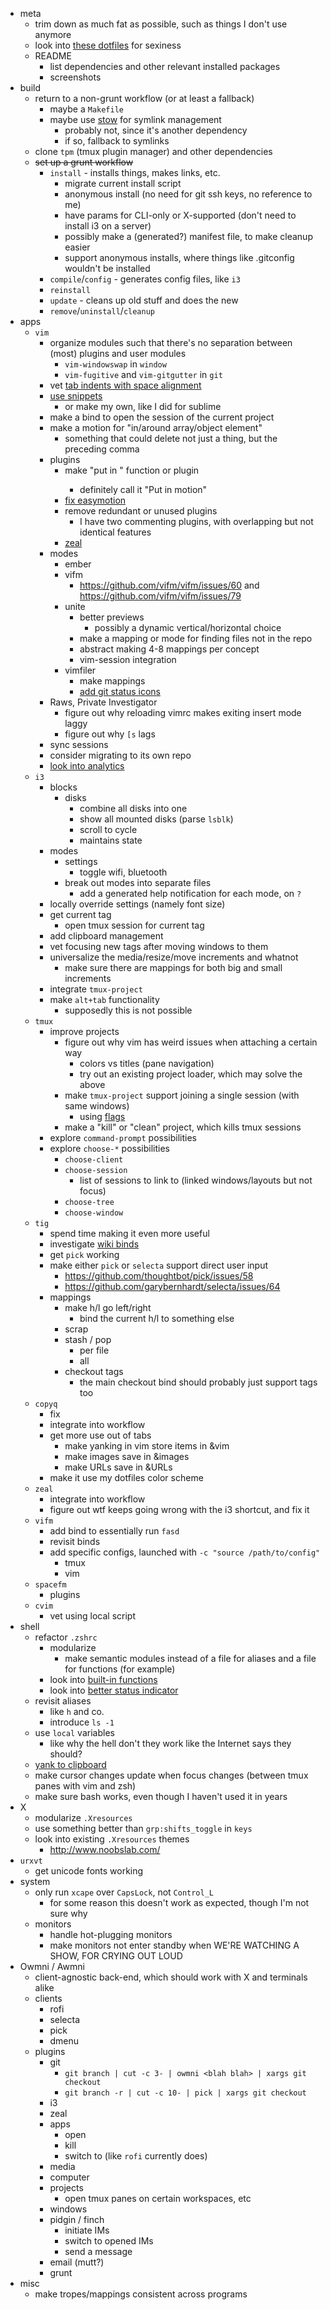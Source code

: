 - meta
	- trim down as much fat as possible, such as things I don't use anymore
	- look into [these dotfiles](https://github.com/xero/dotfiles) for sexiness
	- README
		- list dependencies and other relevant installed packages
		- screenshots
- build
	- return to a non-grunt workflow (or at least a fallback)
		- maybe a `Makefile`
		- maybe use [stow](http://www.gnu.org/software/stow/) for symlink management
			- probably not, since it's another dependency
			- if so, fallback to symlinks
	- clone `tpm` (tmux plugin manager) and other dependencies
	- ~~set up a grunt workflow~~
		- `install` - installs things, makes links, etc.
			- migrate current install script
			- anonymous install (no need for git ssh keys, no reference to me)
			- have params for CLI-only or X-supported (don't need to install i3 on a server)
			- possibly make a (generated?) manifest file, to make cleanup easier
			- support anonymous installs, where things like .gitconfig wouldn't be installed
		- `compile`/`config` - generates config files, like `i3`
		- `reinstall`
		- `update` - cleans up old stuff and does the new
		- `remove`/`uninstall`/`cleanup`
- apps
	- `vim`
		- organize modules such that there's no separation between (most) plugins and user modules
			- `vim-windowswap` in `window`
			- `vim-fugitive` and `vim-gitgutter` in `git`
		- vet [tab indents with space alignment](http://vim.wikia.com/wiki/Indent_with_tabs,_align_with_spaces)
		- [use snippets](https://medium.com/brigade-engineering/sharpen-your-vim-with-snippets-767b693886db)
			- or make my own, like I did for sublime
		- make a <localleader> bind to open the session of the current project
		- make a motion for "in/around array/object element"
			- something that could delete not just a thing, but the preceding comma
		- plugins
			- make "put in <motion>" function or plugin
				- definitely call it "Put in motion"
			- [fix easymotion](https://github.com/easymotion/vim-easymotion/issues/228)
			- remove redundant or unused plugins
				- I have two commenting plugins, with overlapping but not identical features
			- [zeal](https://github.com/KabbAmine/zeavim.vim)
		- modes
			- ember
			- vifm
				- https://github.com/vifm/vifm/issues/60 and https://github.com/vifm/vifm/issues/79
			- unite
				- better previews
					- possibly a dynamic vertical/horizontal choice
				- make a mapping or mode for finding files not in the repo
				- abstract making 4-8 mappings per concept
				- vim-session integration
			- vimfiler
				- make mappings
				- [add git status icons](https://github.com/Shougo/vimfiler.vim/issues/308)
		- Raws, Private Investigator
			- figure out why reloading vimrc makes exiting insert mode laggy
			- figure out why `[s` lags
		- sync sessions
		- consider migrating to its own repo
		- [look into analytics](http://www.drbunsen.org/vim-croquet/)
	- `i3`
		- blocks
			- disks
				- combine all disks into one
				- show all mounted disks (parse `lsblk`)
				- scroll to cycle
				- maintains state
		- modes
			- settings
				- toggle wifi, bluetooth
			- break out modes into separate files
				- add a generated help notification for each mode, on `?`
		- locally override settings (namely font size)
		- get current tag
			- open tmux session for current tag
		- add clipboard management
		- vet focusing new tags after moving windows to them
		- universalize the media/resize/move increments and whatnot
			- make sure there are mappings for both big and small increments
		- integrate `tmux-project`
		- make `alt+tab` functionality
			- supposedly this is not possible
	- `tmux`
		- improve projects
			- figure out why vim has weird issues when attaching a certain way
				- colors vs titles (pane navigation)
				- try out an existing project loader, which may solve the above
			- make `tmux-project` support joining a single session (with same windows)
				- using [flags](http://www.bahmanm.com/blogs/command-line-options-how-to-parse-in-bash-using-getopt)
			- make a "kill" or "clean" project, which kills tmux sessions
		- explore `command-prompt` possibilities
		- explore `choose-*` possibilities
			- `choose-client`
			- `choose-session`
				- list of sessions to link to (linked windows/layouts but not focus)
			- `choose-tree`
			- `choose-window`
	- `tig`
		- spend time making it even more useful
		- investigate [wiki binds](https://github.com/jonas/tig/wiki/Bindings)
		- get `pick` working
		- make either `pick` or `selecta` support direct user input
			- https://github.com/thoughtbot/pick/issues/58
			- https://github.com/garybernhardt/selecta/issues/64
		- mappings
			- make h/l go left/right
				- bind the current h/l to something else
			- scrap
			- stash / pop
				- per file
				- all
			- checkout tags
				- the main checkout bind should probably just support tags too
	- `copyq`
		- fix
		- integrate into workflow
		- get more use out of tabs
			- make yanking in vim store items in &vim
			- make images save in &images
			- make URLs save in &URLs
		- make it use my dotfiles color scheme
	- `zeal`
		- integrate into workflow
		- figure out wtf keeps going wrong with the i3 shortcut, and fix it
	- `vifm`
		- add bind to essentially run `fasd`
		- revisit binds
		- add specific configs, launched with `-c "source /path/to/config"`
			- tmux
			- vim
	- `spacefm`
		- plugins
	- `cvim`
		- vet using local script
- shell
	- refactor `.zshrc`
		- modularize
			- make semantic modules instead of a file for aliases and a file for functions (for example)
		- look into [built-in functions](https://github.com/zsh-users/zsh/tree/master/Functions/Zle)
		- look into [better status indicator](http://ivyl.0xcafe.eu/2013/02/03/refining-zsh/#vi_mode_status_indicator)
	- revisit aliases
		- like `h` and co.
		- introduce `ls -1`
	- use `local` variables
		- like why the hell don't they work like the Internet says they should?
	- [yank to clipboard](http://unix.stackexchange.com/questions/25765/pasting-from-clipboard-to-vi-enabled-zsh-or-bash-shell)
	- make cursor changes update when focus changes (between tmux panes with vim and zsh)
	- make sure bash works, even though I haven't used it in years
- X
	- modularize `.Xresources`
	- use something better than `grp:shifts_toggle` in `keys`
	- look into existing `.Xresources` themes
		- http://www.noobslab.com/
- `urxvt`
	- get unicode fonts working
- system
	- only run `xcape` over `CapsLock`, not `Control_L`
		- for some reason this doesn't work as expected, though I'm not sure why
	- monitors
		- handle hot-plugging monitors
		- make monitors not enter standby when WE'RE WATCHING A SHOW, FOR CRYING OUT LOUD
- Owmni / Awmni
	- client-agnostic back-end, which should work with X and terminals alike
	- clients
		- rofi
		- selecta
		- pick
		- dmenu
	- plugins
		- git
			- `git branch | cut -c 3- | owmni <blah blah> | xargs git checkout`
			- `git branch -r | cut -c 10- | pick | xargs git checkout`
		- i3
		- zeal
		- apps
			- open
			- kill
			- switch to (like `rofi` currently does)
		- media
		- computer
		- projects
			- open tmux panes on certain workspaces, etc
		- windows
		- pidgin / finch
			- initiate IMs
			- switch to opened IMs
			- send a message
		- email (mutt?)
		- grunt
- misc
	- make tropes/mappings consistent across programs
